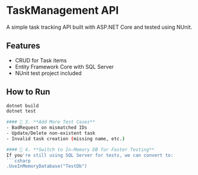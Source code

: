 # TaskManagement API

A simple task tracking API built with ASP.NET Core and tested using NUnit.

## Features
- CRUD for Task items
- Entity Framework Core with SQL Server
- NUnit test project included

## How to Run
```bash
dotnet build
dotnet test

#### 🧪 3. **Add More Test Cases**
- BadRequest on mismatched IDs
- Update/Delete non-existent task
- Invalid task creation (missing name, etc.)

#### 🔁 4. **Switch to In-Memory DB for Faster Testing**
If you're still using SQL Server for tests, we can convert to:
```csharp
.UseInMemoryDatabase("TestDb")
